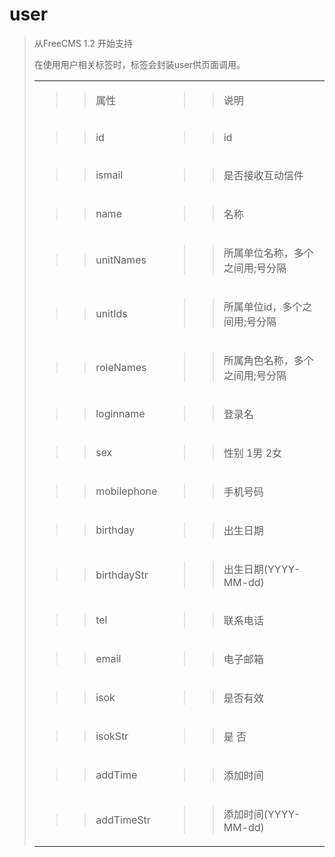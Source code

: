 # user #
<p>
<blockquote></p>
<p>
</blockquote><blockquote>从FreeCMS 1.2 开始支持</p>
<p>
在使用用户相关标签时，标签会封装<span>user</span><span>供页面调用。</span></p>
<table>
<tbody>
<blockquote><tr>
<blockquote><td>
<blockquote><p>
<blockquote><span>属性</span></p>
</blockquote></blockquote></td>
<td>
<blockquote><p>
<blockquote><span>说明</span></p>
</blockquote></blockquote></td>
</blockquote></tr>
<tr>
<blockquote><td>
<blockquote><p>
<blockquote><span>id</span></p>
</blockquote></blockquote></td>
<td>
<blockquote><p>
<blockquote><span>id</span></p>
</blockquote></blockquote></td>
</blockquote></tr>
<tr>
<blockquote><td>
<blockquote><p>
<blockquote><span>ismail</span></p>
</blockquote></blockquote></td>
<td>
<blockquote><p>
<blockquote><span>是否接收互动信件</span></p>
</blockquote></blockquote></td>
</blockquote></tr>
<tr>
<blockquote><td>
<blockquote><p>
<blockquote><span>name</span></p>
</blockquote></blockquote></td>
<td>
<blockquote><p>
<blockquote><span>名称</span></p>
</blockquote></blockquote></td>
</blockquote></tr>
<tr>
<blockquote><td>
<blockquote><p>
<blockquote><span>unitNames</span></p>
</blockquote></blockquote></td>
<td>
<blockquote><p>
<blockquote><span>所属单位名称，多个之间用;号分隔</span></p>
</blockquote></blockquote></td>
</blockquote></tr>
<tr>
<blockquote><td>
<blockquote><p>
<blockquote><span>unitIds</span></p>
</blockquote></blockquote></td>
<td>
<blockquote><p>
<blockquote><span>所属单位id，多个之间用;号分隔</span></p>
</blockquote></blockquote></td>
</blockquote></tr>
<tr>
<blockquote><td>
<blockquote><p>
<blockquote><span>role</span><span>Names</span></p>
</blockquote></blockquote></td>
<td>
<blockquote><p>
<blockquote><span>所属角色名称，多个之间用;号分隔</span></p>
</blockquote></blockquote></td>
</blockquote></tr>
<tr>
<blockquote><td>
<blockquote><p>
<blockquote><span>loginname</span></p>
</blockquote></blockquote></td>
<td>
<blockquote><p>
<blockquote><span>登录名</span></p>
</blockquote></blockquote></td>
</blockquote></tr>
<tr>
<blockquote><td>
<blockquote><p>
<blockquote><span>sex</span></p>
</blockquote></blockquote></td>
<td>
<blockquote><p>
<blockquote><span>性别 1男 2女</span></p>
</blockquote></blockquote></td>
</blockquote></tr>
<tr>
<blockquote><td>
<blockquote><p>
<blockquote><span>mobilephone</span></p>
</blockquote></blockquote></td>
<td>
<blockquote><p>
<blockquote><span>手机号码</span></p>
</blockquote></blockquote></td>
</blockquote></tr>
<tr>
<blockquote><td>
<blockquote><p>
<blockquote><span>birthday</span></p>
</blockquote></blockquote></td>
<td>
<blockquote><p>
<blockquote><span>出生日期</span></p>
</blockquote></blockquote></td>
</blockquote></tr>
<tr>
<blockquote><td>
<blockquote><p>
<blockquote><span>birthdayStr</span></p>
</blockquote></blockquote></td>
<td>
<blockquote><p>
<blockquote><span>出生日期(YYYY-MM-dd)</span></p>
</blockquote></blockquote></td>
</blockquote></tr>
<tr>
<blockquote><td>
<blockquote><p>
<blockquote><span>tel</span></p>
</blockquote></blockquote></td>
<td>
<blockquote><p>
<blockquote><span>联系电话</span></p>
</blockquote></blockquote></td>
</blockquote></tr>
<tr>
<blockquote><td>
<blockquote><p>
<blockquote><span>email</span></p>
</blockquote></blockquote></td>
<td>
<blockquote><p>
<blockquote><span>电子邮箱</span></p>
</blockquote></blockquote></td>
</blockquote></tr>
<tr>
<blockquote><td>
<blockquote><p>
<blockquote><span>isok</span></p>
</blockquote></blockquote></td>
<td>
<blockquote><p>
<blockquote><span>是否有效</span></p>
</blockquote></blockquote></td>
</blockquote></tr>
<tr>
<blockquote><td>
<blockquote><p>
<blockquote><span>isokStr</span></p>
</blockquote></blockquote></td>
<td>
<blockquote><p>
<blockquote><span>是 否</span></p>
</blockquote></blockquote></td>
</blockquote></tr>
<tr>
<blockquote><td>
<blockquote><p>
<blockquote><span>addTime</span></p>
</blockquote></blockquote></td>
<td>
<blockquote><p>
<blockquote><span>添加时间</span></p>
</blockquote></blockquote></td>
</blockquote></tr>
<tr>
<blockquote><td>
<blockquote><p>
<blockquote><span>addTimeStr</span></p>
</blockquote></blockquote></td>
<td>
<blockquote><p>
<blockquote><span>添加时间(YYYY-MM-dd)</span></p>
</blockquote></blockquote></td>
</blockquote></tr>
</blockquote></tbody>
</table>
<p>
<blockquote></p>